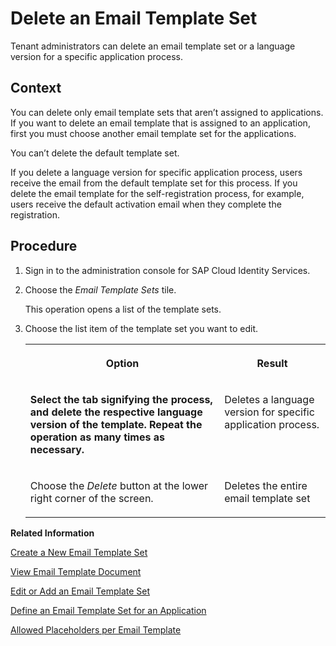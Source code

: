<!-- loio6fce69d5b6c34d1589160ad7f6df67ed -->

# Delete an Email Template Set

Tenant administrators can delete an email template set or a language version for a specific application process.



## Context

You can delete only email template sets that aren’t assigned to applications. If you want to delete an email template that is assigned to an application, first you must choose another email template set for the applications.

You can’t delete the default template set.

If you delete a language version for specific application process, users receive the email from the default template set for this process. If you delete the email template for the self-registration process, for example, users receive the default activation email when they complete the registration.



## Procedure

1.  Sign in to the administration console for SAP Cloud Identity Services.

2.  Choose the *Email Template Sets* tile.

    This operation opens a list of the template sets.

3.  Choose the list item of the template set you want to edit.


    <table>
    <tr>
    <th valign="top">

    Option
    
    </th>
    <th valign="top">

    Result
    
    </th>
    </tr>
    <tr>
    <td valign="top">
    
    **Select the tab signifying the process, and delete the respective language version of the template. Repeat the operation as many times as necessary.**
    
    </td>
    <td valign="top">
    
    Deletes a language version for specific application process.
    
    </td>
    </tr>
    <tr>
    <td valign="top">
    
    Choose the *Delete* button at the lower right corner of the screen.
    
    </td>
    <td valign="top">
    
    Deletes the entire email template set
    
    </td>
    </tr>
    </table>
    

**Related Information**  


[Create a New Email Template Set](create-a-new-email-template-set-a6fca8b.md "Tenant administrators can create a new set of email templates so that each template in the set can have a custom language version.")

[View Email Template Document](view-email-template-document-148568a.md "Tenant administrators can view language email templates in the template set uploaded in the administration console for SAP Cloud Identity Services.")

[Edit or Add an Email Template Set](edit-or-add-an-email-template-set-3c4f397.md "Tenant administrators can configure language versions of each template in the template set. They can also set a custom template for each language, and change the name of each template set.")

[Define an Email Template Set for an Application](define-an-email-template-set-for-an-application-fc6b54a.md "Tenant administrators can define the email template set that the application uses.")

[Allowed Placeholders per Email Template](allowed-placeholders-per-email-template-c0d4a76.md "This document describes which placeholders can be used in each email template.")

